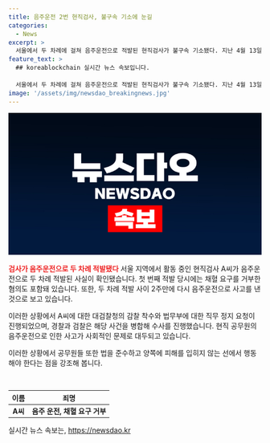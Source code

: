 ```yaml
---
title: 음주운전 2번 현직검사, 불구속 기소에 눈길 
categories:
  - News
excerpt: >
  서울에서 두 차례에 걸쳐 음주운전으로 적발된 현직검사가 불구속 기소됐다. 지난 4월 13일과 2주 후 또 다시 음주운전하다 사고를 낸 A씨는 경찰에 의해 적발됐으며, 혈중알코올농도는 면허정지 수준으로 확인됐다. 대검찰청은 A씨에 대한 감찰 착수 후 법무부에 직무 정지를 요청했으며, 경찰과 검찰은 해당 사건을 병합해 수사 중이다.
feature_text: >
  ## koreablockchain 실시간 뉴스 속보입니다.

  서울에서 두 차례에 걸쳐 음주운전으로 적발된 현직검사가 불구속 기소됐다. 지난 4월 13일과 2주 후 또 다시 음주운전하다 사고를 낸 A씨는 경찰에 의해 적발됐으며, 혈중알코올농도는 면허정지 수준으로 확인됐다. 대검찰청은 A씨에 대한 감찰 착수 후 법무부에 직무 정지를 요청했으며, 경찰과 검찰은 해당 사건을 병합해 수사 중이다.
image: '/assets/img/newsdao_breakingnews.jpg'
---
```


<p><img src="/assets/img/newsdao_breakingnews.jpg" alt="koreablockchain 속보" /></p>

<p><b><span style="color: #ee2323;">검사가 음주운전으로 두 차례 적발됐다</span></b>
서울 지역에서 활동 중인 현직검사 A씨가 음주운전으로 두 차례 적발된 사실이 확인됐습니다. 첫 번째 적발 당시에는 채혈 요구를 거부한 혐의도 포함돼 있습니다. 또한, 두 차례 적발 사이 2주만에 다시 음주운전으로 사고를 낸 것으로 보고 있습니다.</p>

<p>이러한 상황에서 A씨에 대한 대검찰청의 감찰 착수와 법무부에 대한 직무 정지 요청이 진행되었으며, 경찰과 검찰은 해당 사건을 병합해 수사를 진행했습니다. 현직 공무원의 음주운전으로 인한 사고가 사회적인 문제로 대두되고 있습니다. </p>

<p>이러한 상황에서 공무원들 또한 법을 준수하고 양쪽에 피해를 입히지 않는 선에서 행동해야 한다는 점을 강조해 봅니다. </p>

<p data-ke-size="size16">&nbsp;</p>

<table>
    <thead>
        <tr>
            <th>이름</th>
            <th>죄명</th>
        </tr>
    </thead>
    <tbody>
        <tr>
            <td style="text-align: center; height: 17px;"><b>A씨</b></td>
            <td style="text-align: center; height: 17px;"><b>음주 운전, 채혈 요구 거부</b></td>
        </tr>
    </tbody>
</table>

<p data-ke-size="size16"></p>
실시간 뉴스 속보는, <a href="https://newsdao.kr" rel="dofollow">https://newsdao.kr</a>


